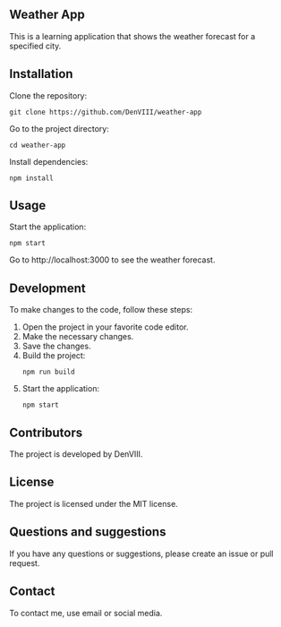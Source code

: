 ## Weather App

This is a learning application that shows the weather forecast for a specified city.

## Installation

Clone the repository:

```
git clone https://github.com/DenVIII/weather-app
```

Go to the project directory:

```
cd weather-app
```

Install dependencies:

```
npm install
```

## Usage

Start the application:

```
npm start
```

Go to http://localhost:3000 to see the weather forecast.

## Development

To make changes to the code, follow these steps:

1. Open the project in your favorite code editor.
2. Make the necessary changes.
3. Save the changes.
4. Build the project:
   ```
   npm run build
   ```
5. Start the application:
   ```
   npm start
   ```

## Contributors

The project is developed by DenVIII.

## License

The project is licensed under the MIT license.

## Questions and suggestions

If you have any questions or suggestions, please create an issue or pull request.

## Contact

To contact me, use email or social media.
